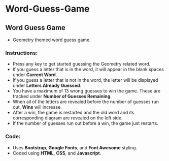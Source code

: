 # Word-Guess-Game

## Word Guess Game
* Geometry themed word guess game.  

### Instructions:
* Press any key to get started guessing the Geometry related word.  
* If you guess a letter that is in the word, it will appear in the blank spaces under **Current Word**.  
* If you guess a letter that is not in the word, the letter will be displayed under **Letters Already Guessed**.  
* You have a maximum of 13 wrong guesses to win the game.  These are tracked under **Number of Guesses Remaining**.  
* When all of the letters are revealed before the number of guesses run out, **Wins** will increase.  
* After a win, the game is restarted and the old word and its corresponding diagram are revealed on the left side.  
* If the number of guesses run out before a win, the game just restarts.

### Code:
* Uses **Bootstrap**, **Google Fonts**, and **Font Awesome** styling.
* Coded using **HTML**, **CSS**, and **Javascript**.



